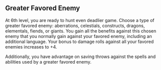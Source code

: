 ## Greater Favored Enemy
At 6th level, you are ready to hunt even deadlier game. Choose a type of greater favored enemy: aberrations, celestials, constructs, dragons, elementals, fiends, or giants. You gain all the benefits against this chosen enemy that you normally gain against your favored enemy, including an additional language. Your bonus to damage rolls against all your favored enemies increases to +4.

Additionally, you have advantage on saving throws against the spells and abilities used by a greater favored enemy.
